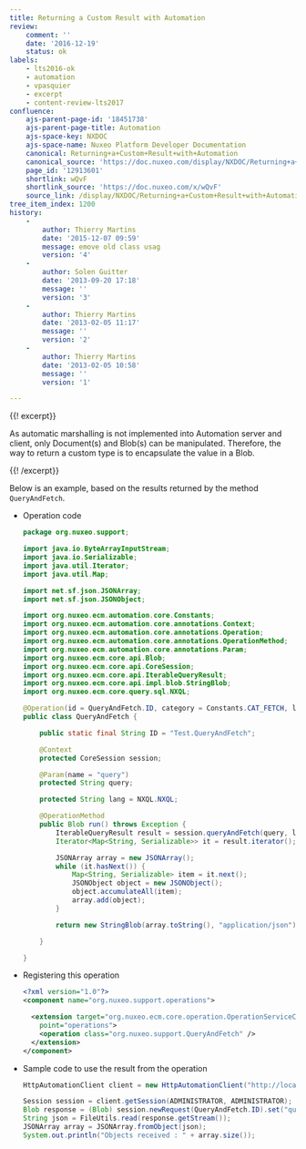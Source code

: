 ```yaml
---
title: Returning a Custom Result with Automation
review:
    comment: ''
    date: '2016-12-19'
    status: ok
labels:
    - lts2016-ok
    - automation
    - vpasquier
    - excerpt
    - content-review-lts2017
confluence:
    ajs-parent-page-id: '18451738'
    ajs-parent-page-title: Automation
    ajs-space-key: NXDOC
    ajs-space-name: Nuxeo Platform Developer Documentation
    canonical: Returning+a+Custom+Result+with+Automation
    canonical_source: 'https://doc.nuxeo.com/display/NXDOC/Returning+a+Custom+Result+with+Automation'
    page_id: '12913601'
    shortlink: wQvF
    shortlink_source: 'https://doc.nuxeo.com/x/wQvF'
    source_link: /display/NXDOC/Returning+a+Custom+Result+with+Automation
tree_item_index: 1200
history:
    -
        author: Thierry Martins
        date: '2015-12-07 09:59'
        message: emove old class usag
        version: '4'
    -
        author: Solen Guitter
        date: '2013-09-20 17:18'
        message: ''
        version: '3'
    -
        author: Thierry Martins
        date: '2013-02-05 11:17'
        message: ''
        version: '2'
    -
        author: Thierry Martins
        date: '2013-02-05 10:58'
        message: ''
        version: '1'

---
```

{{! excerpt}}

As automatic marshalling is not implemented into Automation server and client, only Document(s) and Blob(s) can be manipulated. Therefore, the way to return a custom type is to encapsulate the value in a Blob.

{{! /excerpt}}

Below is an example, based on the results returned by the method `QueryAndFetch`.

*   Operation code

    ```java
    package org.nuxeo.support;

    import java.io.ByteArrayInputStream;
    import java.io.Serializable;
    import java.util.Iterator;
    import java.util.Map;

    import net.sf.json.JSONArray;
    import net.sf.json.JSONObject;

    import org.nuxeo.ecm.automation.core.Constants;
    import org.nuxeo.ecm.automation.core.annotations.Context;
    import org.nuxeo.ecm.automation.core.annotations.Operation;
    import org.nuxeo.ecm.automation.core.annotations.OperationMethod;
    import org.nuxeo.ecm.automation.core.annotations.Param;
    import org.nuxeo.ecm.core.api.Blob;
    import org.nuxeo.ecm.core.api.CoreSession;
    import org.nuxeo.ecm.core.api.IterableQueryResult;
    import org.nuxeo.ecm.core.api.impl.blob.StringBlob;
    import org.nuxeo.ecm.core.query.sql.NXQL;

    @Operation(id = QueryAndFetch.ID, category = Constants.CAT_FETCH, label = "QueryAndFetch", description = "Sample to show how to return a blob for any result type.")
    public class QueryAndFetch {

        public static final String ID = "Test.QueryAndFetch";

        @Context
        protected CoreSession session;

        @Param(name = "query")
        protected String query;

        protected String lang = NXQL.NXQL;

        @OperationMethod
        public Blob run() throws Exception {
            IterableQueryResult result = session.queryAndFetch(query, lang);
            Iterator<Map<String, Serializable>> it = result.iterator();

            JSONArray array = new JSONArray();
            while (it.hasNext()) {
                Map<String, Serializable> item = it.next();
                JSONObject object = new JSONObject();
                object.accumulateAll(item);
                array.add(object);
            }

            return new StringBlob(array.toString(), "application/json");

        }

    }

    ```

*   Registering this operation

    ```xml
    <?xml version="1.0"?>
    <component name="org.nuxeo.support.operations">

      <extension target="org.nuxeo.ecm.core.operation.OperationServiceComponent"
        point="operations">
        <operation class="org.nuxeo.support.QueryAndFetch" />
      </extension>
    </component>
    ```

*   Sample code to use the result from the operation

    ```java
    HttpAutomationClient client = new HttpAutomationClient("http://localhost:8080/nuxeo/site/automation");

    Session session = client.getSession(ADMINISTRATOR, ADMINISTRATOR);
    Blob response = (Blob) session.newRequest(QueryAndFetch.ID).set("query", "select ecm:uuid, dc:title, common:icon from Document").execute();
    String json = FileUtils.read(response.getStream());
    JSONArray array = JSONArray.fromObject(json);
    System.out.println("Objects received : " + array.size());
    ```
